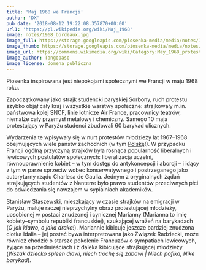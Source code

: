 ```yaml
---
title: 'Maj 1968 we Francji'
author: 'DX'
pub_date: '2018-08-12 19:22:08.357870+00:00'
url1: 'https://pl.wikipedia.org/wiki/Maj_1968'
image: notes/1968_bordeaux.jpg
image_full: https://storage.googleapis.com/piosenka-media/media/notes/1968_bordeaux.jpg
image_thumb: https://storage.googleapis.com/piosenka-media/media/notes/1968_bordeaux.jpg.0x300_q85_upscale.jpg
image_url: https://commons.wikimedia.org/wiki/Category:May_1968_protests_in_Bordeaux#/media/File:1968-05_%C3%89v%C3%A8nements_de_mai_%C3%A0_Bordeaux_-_Rue_Paul-Bert_2.jpg
image_author: Tangopaso
image_license: domena publiczna
---
```


Piosenka inspirowana jest niepokojami społecznymi we Francji w maju 1968 roku.

Zapoczątkowany jako strajk studencki paryskiej Sorbony, ruch protestu szybko objął cały kraj i wszystkie warstwy społeczne: strajkowały m.in. państwowa kolej SNCF, linie lotnicze Air France, pracownicy teatrów, niemalże cały przemysł metalowy i chemiczny. Samego 10 maja protestujący w Paryżu studenci zbudowali 60 barykad ulicznych.

Wydarzenia te wpisywały się w nurt protestów młodzieży lat 1967–1968 obejmujących wiele państw zachodnich \(w tym [Polskę](https://www.piosenkaztekstem.pl/opracowanie/jacek\-kaczmarski\-doswiadczenie\-marzec\-68/)!\). W przypadku Francji ogólną przyczyną strajków była rosnąca popularność liberalnych i lewicowych postulatów społecznych: liberalizacja uczelni, równouprawnienie kobiet – w tym dostęp do antykoncepcji i aborcji – i idący z tym w parze sprzeciw wobec konserwatywnego i postrzeganego jako autorytarny rządu Charlesa de Gaulla. Jednym z oryginalnych żądań strajkujących studentów z Nanterre było prawo studentów przeciwnych płci do odwiedzania się nawzajem w sypialniach akademików.

Stanisław Staszewski, mieszkający w czasie strajków na emigracji w Paryżu, maluje raczej nieprzychylny obraz protestującej młodzieży, uosobionej w postaci znudzonej i cynicznej Marianny \(Marianna to imię kobiety–symbolu republiki francuskiej\), szukającej wrażeń na barykadach \(_O jak klawo, o jaka draka!_\). Mariannie kibicuje jeszcze bardziej znudzona ciotka Idalia – jej postać bywa interpretowana jako Związek Radziecki, może również chodzić o starsze pokolenie Francuzów o sympatiach lewicowych, żyjące na przedmieściach i z daleka kibicujące strajkującej młodzieży \(_Wszak dziecko spleen dławi, niech trochę się zabawi | Niech pofika, Nike barykad_\).